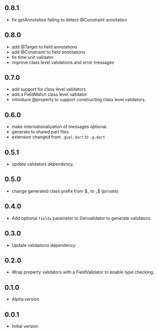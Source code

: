 ## 0.8.1
 -  fix getAnnotation failing to detect @Constraint annotation

## 0.8.0
 - add @Target to field annotations
 - add @Constraint to field annotations
 - fix time unit validator
 - improve class level validations and error messages

## 0.7.0
- add support for class level validators
- add a FieldMatch class level validator
- introduce @property to support constructing class level validators.

## 0.6.0
- make internationalization of messages optional.
- generate to shared part files
- extension changed from `.gval.dart` to `.g.dart`

## 0.5.1

- update validators dependency.

## 0.5.0

- change generated class prefix from $_ to _$ (private).

## 0.4.0

- Add optional `fields` parameter to Genvalidator to generate validators.

## 0.3.0

- Update validations dependency

## 0.2.0

- Wrap property validators with a FieldValidator to enable type checking.

## 0.1.0

- Alpha version

## 0.0.1

- Initial version

